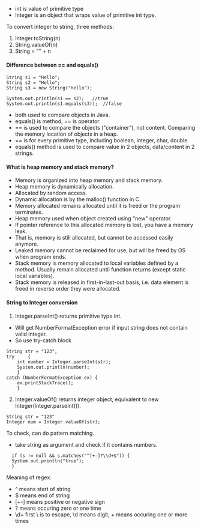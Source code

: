 * int is value of primitive type
* Integer is an object that wraps value of primitive int type.

To convert integer to string,
three methods:
1. Integer.toString(n)
2. String.valueOf(n)
3. String = "" + n

#### Difference between == and equals()
```
String s1 = "Hello";
String s2 = "Hello";
String s3 = new String("Hello");

System.out.println(s1 == s2); 	//true
System.out.println(s1.equals(s3));	//false
```

* both used to compare objects in Java.
* equals() is method, == is operator
* == is used to compare the objects ("container"), not content. Comparing the memory location of objects in a heap.
* == is for every primitive type, including boolean, integer, char, double.
* equals() method is used to compare value in 2 objects, data/content in 2 strings.

#### What is heap memory and stack memory?
* Memory is organized into heap memory and stack memory.
* Heap memory is dynamically allocation. 
* Allocated by random access.
* Dynamic allocation is by the malloc() function in C.
* Memory allocated remains allocated until it is freed or the program terminates.
* Heap memory used when object created using "new" operator.
* If pointer reference to this allocated memory is lost, you have a memory leak.
* That is, memory is still allocated, but cannot be accessed easily anymore.
* Leaked memory cannot be reclaimed for use, but will be freed by OS when program ends.
* Stack memory is memory allocated to local variables defined by a method. Usually remain allocated until function returns (except static local variables).
* Stack memory is released in first-in-last-out basis, i.e. data element is freed in reverse order they were allocated.

#### String to Integer conversion
1. Integer.parseInt() returns primitive type int.
* Will get NumberFormatException error if input string does not contain valid integer.
* So use try-catch block
```
String str = "123";
try 	{
	int number = Integer.parseInt(str);
	System.out.println(number);
	}
catch (NumberFormatException ex) {
	ex.printStackTrace();
	}
```
2. Integer.valueOf() returns integer object, equivalent to new Integer(Integer.parseInt()).
```
String str = "123"
Integer num = Integer.valueOf(str);
```
To check, can do pattern matching.
* take string as argument and check if it contains numbers.
```
  if (s != null && s.matches("^[+-]?\\d+$")) {
  System.out.println("true");
  }
```
Meaning of regex:
* ^ means start of string
* $ means end of string 
* [+-] means positive or negative sign
* ? means occuring zero or one time 
* \\d+ first \ is to escape, \d means digit, + means occuring one or more times
